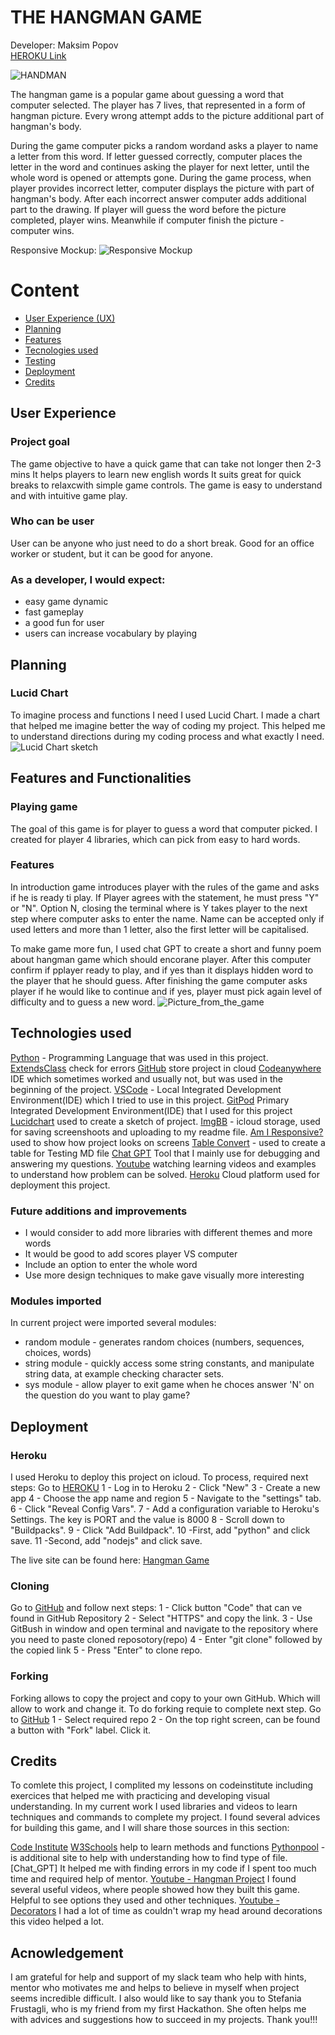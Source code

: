 # THE HANGMAN GAME
Developer: Maksim Popov<br>
[HEROKU Link](https://h-a-n-g-m-a-n-f3b14ff67166.herokuapp.com/)

![HANDMAN](https://i.ibb.co/pJ61Fjj/hangman-p1.png)

The hangman game is a popular game about guessing a word that computer selected. The player has 7 lives, that represented in a form of hangman picture. Every wrong attempt adds to the picture additional part of hangman's body. 

During the game computer picks a random wordand asks a player to name a letter from this word. If letter guessed correctly, computer places the letter in the word and continues asking the player for next letter, until the whole word is opened or attempts gone. 
During the game process, when player provides incorrect letter,  computer displays the picture with part of hangman's body. 
After each incorrect answer computer adds additional part to the  drawing.  If player will guess the word before the picture completed, player wins. Meanwhile if computer finish the picture - computer wins.


Responsive Mockup:
![Responsive Mockup](https://i.ibb.co/qBVCgNc/AIM.png) 

# Content

- [User Experience (UX)](#user-experience)
- [Planning ](#planning)
- [Features ](#features)
- [Tecnologies used](#technologies-used)
- [Testing](#testing)
- [Deployment](#deployment)
- [Credits](#credits)

## User Experience


### Project goal
The game objective to have a quick game that can take not longer then 2-3 mins
It helps players to learn new english words
It suits great for quick breaks to relaxcwith simple game controls.
The game is easy to understand and with intuitive game play.

### Who can be user
User can be anyone who just need to do a short break.
Good for an office worker or student, but it can be good for anyone.

### As a developer, I would expect:
 - easy game dynamic
 - fast gameplay
 - a good fun for user
 - users can increase vocabulary by playing


## Planning

### Lucid Chart
To imagine process and functions I need I used Lucid Chart. I made a chart that helped me imagine better the way of coding my project.
This helped me to understand directions during my coding process and what exactly I need.
![Lucid Chart sketch](https://i.ibb.co/LnnLCGk/Lucidchart-hangman.png)


## Features and Functionalities

### Playing game
The goal of this game is for player to guess a word that computer picked.
I created for player 4 libraries, which can pick from easy to hard words.

### Features
In introduction game introduces player with the rules of the game and asks if he is ready ti play.
If Player agrees with the statement, he must press "Y" or "N". Option N, closing the terminal where is Y takes player to the next step where computer asks to enter  the name.
Name can be accepted only if used letters and more than 1 letter, also the first letter will be capitalised. 
 
To make game more fun, I used chat GPT to create a short and funny poem about hangman game which should encorane player.
After this computer confirm if pplayer ready to play, and if yes than it displays hidden word to the player that he should guess.
After finishing the game computer asks player if he would like to continue and if yes, player must pick again level of difficulty and to guess a new word.
![Picture_from_the_game](https://i.ibb.co/kK11Q5K/Hangman.png)


## Technologies used

[Python](https://www.python.org) - Programming Language that was used in this project.
[ExtendsClass](https://extendsclass.com/python-tester.html) check for errors
[GitHub](https://github.com/) store project in cloud
[Codeanywhere](https://app.codeanywhere.com/workspace) IDE which sometimes worked and usually not, but was used in the beginning of the project.
[VSCode](https://code.visualstudio.com/) - Local Integrated Development Environment(IDE) which I tried to use in this project.
[GitPod](https://www.gitpod.io/) Primary Integrated Development Environment(IDE) that I used for this project 
[Lucidchart](https://www.lucidchart.com/pages/) used to create a sketch of project.
[ImgBB](https://imgbb.com) - icloud storage, used for saving screenshoots and uploading to my readme file.
[Am I Responsive?](http://ami.responsivedesign.is) used to show how project looks on screens
[Table Convert](https://tableconvert.com/) - used to create a table for Testing MD file
[Chat GPT](https://chat.openai.com/) Tool that I mainly use for debugging and answering my questions.
[Youtube](https://www.youtube.com/) watching learning videos and examples to understand how problem can be solved.
[Heroku](https://dashboard.heroku.com/apps) Cloud platform used for deployment this project.

### Future additions and improvements
- I would consider to add more libraries with different themes and more words
- It would be good to add scores player VS computer
- Include an option to enter the whole word
- Use more design techniques to make gave visually more interesting

### Modules imported
In current project were imported several modules:

- random module  - generates random choices (numbers, sequences, choices, words)
- string module - quickly access some string constants, and manipulate string data, at example checking character sets.
- sys module - allow player to exit game when he choces answer 'N' on the question do you want to play game?


## Deployment 

### Heroku

I used Heroku to deploy this project on icloud. To process, required next steps:
Go to [HEROKU](https://dashboard.heroku.com/apps)
1 - Log in to Heroku
2 - Click "New"
3 - Create a new app
4 - Choose the app name and region
5 - Navigate to the "settings" tab.
6 - Click "Reveal Config Vars".
7 - Add a configuration variable to Heroku's Settings. The key is PORT and the value is 8000
8 - Scroll down to "Buildpacks".
9 - Click "Add Buildpack".
10 -First, add "python" and click save.
11 -Second, add "nodejs" and click save.

The live site can be found here: [Hangman Game]()

### Cloning
 Go to [GitHub](https://github.com/) and follow next steps:
 1 - Click button "Code" that can ve found in GitHub Repository
 2 - Select "HTTPS" and copy the link.
 3 - Use GitBush in window and open terminal and navigate to the repository where you need to paste cloned reposotory(repo)
 4 - Enter "git clone" followed by the copied link
 5 - Press "Enter" to clone repo.

 ### Forking 
 Forking allows to copy the project and copy to your own GitHub. Which will allow to work and change it.
 To do forking requie to complete next step. Go to [GitHub](https://github.com/)
 1 - Select required repo
 2 - On the top right screen, can be found a button with "Fork" label. Click it.


## Credits

To comlete this project, I complited my lessons on codeinstitute including exercices that helped me with practicing and developing visual understanding.
In my current work I used libraries and videos to learn techniques and commands to complete my project.
I found several advices for building this game, and I will share those sources in this section:

[Code Institute](https://learn.codeinstitute.net/ci_program/diplomainfullstacksoftwarecommoncurriculum)
[W3Schools](https://www.w3schools.com/python/ref_func_str.asp) help to learn methods and functions
[Pythonpool]( https://www.pythonpool.com/check-data-type-python/) - is additional site to help with understanding how to find type of file.
[Chat_GPT] It helped me with  finding errors in my code if I spent too much time and required help of mentor.
[Youtube - Hangman Project](https://www.youtube.com/watch?v=m4nEnsavl6w&t=294s) I found several useful videos, where people showed how they built this game. Helpful to see options they used and other techniques.
[Youtube - Decorators](https://www.youtube.com/watch?v=MYAEv3JoenI) I had a lot of time as couldn't wrap my head around decorations this video helped a lot.

## Acnowledgement
I am grateful for help and support of my slack team who help with hints, mentor who motivates me and helps to believe in myself when project seems incredible difficult.
I also would like to say thank you to Stefania Frustagli, who is my friend from my first Hackathon. She often helps me with advices and suggestions how to succeed in my projects.
Thank you!!!